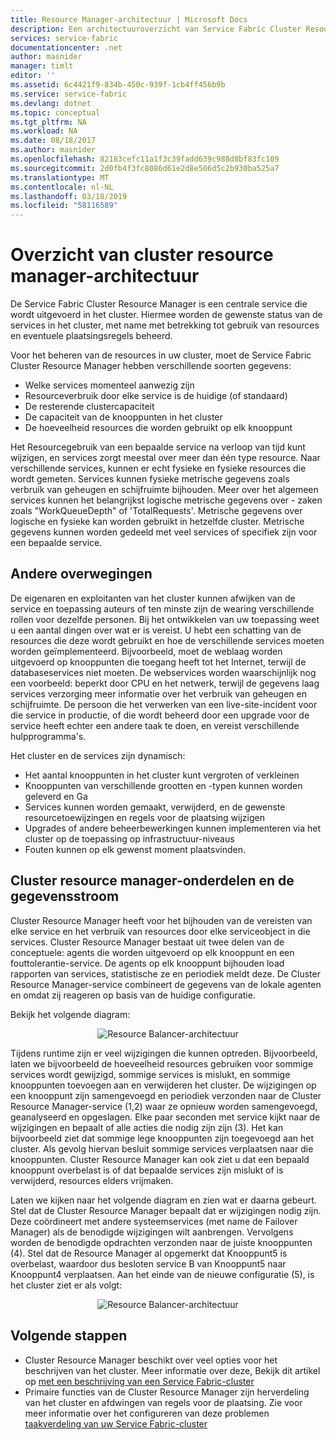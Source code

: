 ```yaml
---
title: Resource Manager-architectuur | Microsoft Docs
description: Een architectuuroverzicht van Service Fabric Cluster Resource Manager.
services: service-fabric
documentationcenter: .net
author: masnider
manager: timlt
editor: ''
ms.assetid: 6c4421f9-834b-450c-939f-1cb4ff456b9b
ms.service: service-fabric
ms.devlang: dotnet
ms.topic: conceptual
ms.tgt_pltfrm: NA
ms.workload: NA
ms.date: 08/18/2017
ms.author: masnider
ms.openlocfilehash: 82183cefc11a1f3c39fadd639c988d8bf83fc109
ms.sourcegitcommit: 2d0fb4f3fc8086d61e2d8e506d5c2b930ba525a7
ms.translationtype: MT
ms.contentlocale: nl-NL
ms.lasthandoff: 03/18/2019
ms.locfileid: "58116589"
---
```

# <a name="cluster-resource-manager-architecture-overview"></a>Overzicht van cluster resource manager-architectuur
De Service Fabric Cluster Resource Manager is een centrale service die wordt uitgevoerd in het cluster. Hiermee worden de gewenste status van de services in het cluster, met name met betrekking tot gebruik van resources en eventuele plaatsingsregels beheerd. 

Voor het beheren van de resources in uw cluster, moet de Service Fabric Cluster Resource Manager hebben verschillende soorten gegevens:

- Welke services momenteel aanwezig zijn
- Resourceverbruik door elke service is de huidige (of standaard) 
- De resterende clustercapaciteit 
- De capaciteit van de knooppunten in het cluster 
- De hoeveelheid resources die worden gebruikt op elk knooppunt

Het Resourcegebruik van een bepaalde service na verloop van tijd kunt wijzigen, en services zorgt meestal over meer dan één type resource. Naar verschillende services, kunnen er echt fysieke en fysieke resources die wordt gemeten. Services kunnen fysieke metrische gegevens zoals verbruik van geheugen en schijfruimte bijhouden. Meer over het algemeen services kunnen het belangrijkst logische metrische gegevens over - zaken zoals "WorkQueueDepth" of 'TotalRequests'. Metrische gegevens over logische en fysieke kan worden gebruikt in hetzelfde cluster. Metrische gegevens kunnen worden gedeeld met veel services of specifiek zijn voor een bepaalde service.

## <a name="other-considerations"></a>Andere overwegingen
De eigenaren en exploitanten van het cluster kunnen afwijken van de service en toepassing auteurs of ten minste zijn de wearing verschillende rollen voor dezelfde personen. Bij het ontwikkelen van uw toepassing weet u een aantal dingen over wat er is vereist. U hebt een schatting van de resources die deze wordt gebruikt en hoe de verschillende services moeten worden geïmplementeerd. Bijvoorbeeld, moet de weblaag worden uitgevoerd op knooppunten die toegang heeft tot het Internet, terwijl de databaseservices niet moeten. De webservices worden waarschijnlijk nog een voorbeeld: beperkt door CPU en het netwerk, terwijl de gegevens laag services verzorging meer informatie over het verbruik van geheugen en schijfruimte. De persoon die het verwerken van een live-site-incident voor die service in productie, of die wordt beheerd door een upgrade voor de service heeft echter een andere taak te doen, en vereist verschillende hulpprogramma's. 

Het cluster en de services zijn dynamisch:

- Het aantal knooppunten in het cluster kunt vergroten of verkleinen
- Knooppunten van verschillende grootten en -typen kunnen worden geleverd en Ga
- Services kunnen worden gemaakt, verwijderd, en de gewenste resourcetoewijzingen en regels voor de plaatsing wijzigen
- Upgrades of andere beheerbewerkingen kunnen implementeren via het cluster op de toepassing op infrastructuur-niveaus
- Fouten kunnen op elk gewenst moment plaatsvinden.

## <a name="cluster-resource-manager-components-and-data-flow"></a>Cluster resource manager-onderdelen en de gegevensstroom
Cluster Resource Manager heeft voor het bijhouden van de vereisten van elke service en het verbruik van resources door elke serviceobject in die services. Cluster Resource Manager bestaat uit twee delen van de conceptuele: agents die worden uitgevoerd op elk knooppunt en een fouttolerantie-service. De agents op elk knooppunt bijhouden load rapporten van services, statistische ze en periodiek meldt deze. De Cluster Resource Manager-service combineert de gegevens van de lokale agenten en omdat zij reageren op basis van de huidige configuratie.

Bekijk het volgende diagram:

<center>

![Resource Balancer-architectuur][Image1]
</center>

Tijdens runtime zijn er veel wijzigingen die kunnen optreden. Bijvoorbeeld, laten we bijvoorbeeld de hoeveelheid resources gebruiken voor sommige services wordt gewijzigd, sommige services is mislukt, en sommige knooppunten toevoegen aan en verwijderen het cluster. De wijzigingen op een knooppunt zijn samengevoegd en periodiek verzonden naar de Cluster Resource Manager-service (1,2) waar ze opnieuw worden samengevoegd, geanalyseerd en opgeslagen. Elke paar seconden met service kijkt naar de wijzigingen en bepaalt of alle acties die nodig zijn zijn (3). Het kan bijvoorbeeld ziet dat sommige lege knooppunten zijn toegevoegd aan het cluster. Als gevolg hiervan besluit sommige services verplaatsen naar die knooppunten. Cluster Resource Manager kan ook ziet u dat een bepaald knooppunt overbelast is of dat bepaalde services zijn mislukt of is verwijderd, resources elders vrijmaken.

Laten we kijken naar het volgende diagram en zien wat er daarna gebeurt. Stel dat de Cluster Resource Manager bepaalt dat er wijzigingen nodig zijn. Deze coördineert met andere systeemservices (met name de Failover Manager) als de benodigde wijzigingen wilt aanbrengen. Vervolgens worden de benodigde opdrachten verzonden naar de juiste knooppunten (4). Stel dat de Resource Manager al opgemerkt dat Knooppunt5 is overbelast, waardoor dus besloten service B van Knooppunt5 naar Knooppunt4 verplaatsen. Aan het einde van de nieuwe configuratie (5), is het cluster ziet er als volgt:

<center>

![Resource Balancer-architectuur][Image2]
</center>

## <a name="next-steps"></a>Volgende stappen
- Cluster Resource Manager beschikt over veel opties voor het beschrijven van het cluster. Meer informatie over deze, Bekijk dit artikel op [met een beschrijving van een Service Fabric-cluster](./service-fabric-cluster-resource-manager-cluster-description.md)
- Primaire functies van de Cluster Resource Manager zijn herverdeling van het cluster en afdwingen van regels voor de plaatsing. Zie voor meer informatie over het configureren van deze problemen [taakverdeling van uw Service Fabric-cluster](./service-fabric-cluster-resource-manager-balancing.md)

[Image1]:./media/service-fabric-cluster-resource-manager-architecture/Service-Fabric-Resource-Manager-Architecture-Activity-1.png
[Image2]:./media/service-fabric-cluster-resource-manager-architecture/Service-Fabric-Resource-Manager-Architecture-Activity-2.png

